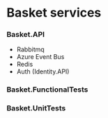 # Basket services

### Basket.API

- Rabbitmq
- Azure Event Bus
- Redis
- Auth (Identity.API)
### Basket.FunctionalTests

### Basket.UnitTests